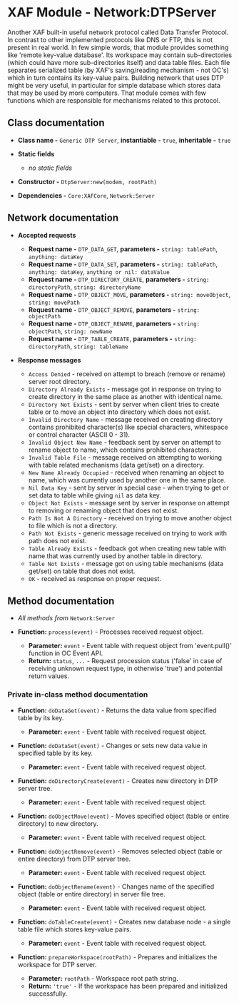 # XAF Module - Network:DTPServer

Another XAF built-in useful network protocol called Data Transfer Protocol. In contrast to other implemented protocols like DNS or FTP, this is not present in real world. In few simple words, that module provides something like 'remote key-value database'. Its workspace may contain sub-directories (which could have more sub-directories itself) and data table files. Each file separates serialized table (by XAF's saving/reading mechanism - not OC's) which in turn contains its key-value pairs. Building network that uses DTP might be very useful, in particular for simple database which stores data that may be used by more computers. That module comes with few functions which are responsible for mechanisms related to this protocol.

## Class documentation

* **Class name -** `Generic DTP Server`, **instantiable -** `true`, **inheritable -** `true`
* **Static fields**

  * *no static fields*

* **Constructor -** `DtpServer:new(modem, rootPath)`
* **Dependencies -** `Core:XAFCore`, `Network:Server`

## Network documentation

* **Accepted requests**

  * **Request name -** `DTP_DATA_GET`, **parameters -** `string: tablePath`, `anything: dataKey`
  * **Request name -** `DTP_DATA_SET`, **parameters -** `string: tablePath`, `anything: dataKey`, `anything or nil: dataValue`
  * **Request name -** `DTP_DIRECTORY_CREATE`, **parameters -** `string: directoryPath`, `string: directoryName`
  * **Request name -** `DTP_OBJECT_MOVE`, **parameters -** `string: moveObject`, `string: movePath`
  * **Request name -** `DTP_OBJECT_REMOVE`, **parameters -** `string: objectPath`
  * **Request name -** `DTP_OBJECT_RENAME`, **parameters -** `string: objectPath`, `string: newName`
  * **Request name -** `DTP_TABLE_CREATE`, **parameters -** `string: directoryPath`, `string: tableName`

* **Response messages**

  * `Access Denied` - received on attempt to breach (remove or rename) server root directory.
  * `Directory Already Exists` - message got in response on trying to create directory in the same place as another with identical name.
  * `Directory Not Exists` - sent by server when client tries to create table or to move an object into directory which does not exist.
  * `Invalid Directory Name` - message received on creating directory contains prohibited character(s) like special characters, whitespace or control character (ASCII 0 - 31).
  * `Invalid Object New Name` - feedback sent by server on attempt to rename object to name, which contains prohibited characters.
  * `Invalid Table File` - message received on attempting to working with table related mechanisms (data get/set) on a directory.
  * `New Name Already Occupied` - received when renaming an object to name, which was currently used by another one in the same place.
  * `Nil Data Key` - sent by server in special case - when trying to get or set data to table while giving `nil` as data key.
  * `Object Not Exists` - message sent by server in response on attempt to removing or renaming object that does not exist.
  * `Path Is Not A Directory` - received on trying to move another object to file which is not a directory.
  * `Path Not Exists` - generic message received on trying to work with path does not exist.
  * `Table Already Exists` - feedback got when creating new table with name that was currently used by another table in directory.
  * `Table Not Exists` - message got on using table mechanisms (data get/set) on table that does not exist.
  * `OK` - received as response on proper request.

## Method documentation

* *All methods from* `Network:Server`

* **Function:** `process(event)` - Processes received request object.

  * **Parameter:** `event` - Event table with request object from 'event.pull()' function in OC Event API.
  * **Return:** `status`, `...` - Request procession status ('false' in case of receiving unknown request type, in otherwise 'true') and potential return values.

### Private in-class method documentation

* **Function:** `doDataGet(event)` - Returns the data value from specified table by its key.

  * **Parameter:** `event` - Event table with received request object.

* **Function:** `doDataSet(event)` - Changes or sets new data value in specified table by its key.

  * **Parameter:** `event` - Event table with received request object.

* **Function:** `doDirectoryCreate(event)` - Creates new directory in DTP server tree.

  * **Parameter:** `event` - Event table with received request object.

* **Function:** `doObjectMove(event)` - Moves specified object (table or entire directory) to new directory.

  * **Parameter:** `event` - Event table with received request object.

* **Function:** `doObjectRemove(event)` - Removes selected object (table or entire directory) from DTP server tree.

  * **Parameter:** `event` - Event table with received request object.

* **Function:** `doObjectRename(event)` - Changes name of the specified object (table or entire directory) in server file tree.

  * **Parameter:** `event` - Event table with received request object.

* **Function:** `doTableCreate(event)` - Creates new database node - a single table file which stores key-value pairs.

  * **Parameter:** `event` - Event table with received request object.

* **Function:** `prepareWorkspace(rootPath)` - Prepares and initializes the workspace for DTP server.

  * **Parameter:** `rootPath` - Workspace root path string.
  * **Return:** `'true'` - If the workspace has been prepared and initialized successfully.
